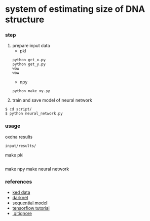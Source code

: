 # system of estimating size of DNA structure 

### step
1. prepare input data
    - pkl
    ```
    python get_x.py
    python get_y.py
    wow
    wow
    ```
    - npy
    ```
    python make_xy.py
    ```
2. train and save model of neural network
```
$ cd script/
$ python neural_network.py 
```

### usage
oxdna results
```
input/results/
```
make pkl
```
```
make npy
make neural network

### references
- [ked data](https://docs.google.com/spreadsheets/d/18_ZbucArK4O_oe099Lkj0rlmKAmzeihHCmFclvk9qJQ/edit?usp=sharing)
- [darknet](https://github.com/pjreddie/darknet)
- [sequential model](https://www.tensorflow.org/guide/keras/sequential_model?hl=ja)
- [tensorflow tutorial](https://www.tensorflow.org/tutorials)
- [.gitignore](https://qiita.com/takashimelon/items/def769aaaa1d41cc44d4)